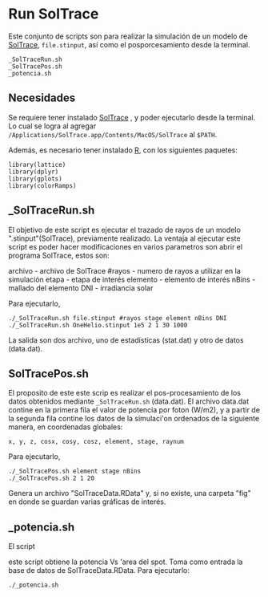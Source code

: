 Run SolTrace
============

Este conjunto de scripts son para realizar la simulación de un modelo de [SolTrace](http://www.nrel.gov/csp/soltrace/download.html ), `file.stinput`,  así como el posporcesamiento desde la terminal.

	_SolTraceRun.sh
	_SolTracePos.sh
	_potencia.sh

Necesidades
-----------

Se requiere tener instalado [SolTrace](http://www.nrel.gov/csp/soltrace/download.html ) 
, y poder ejecutarlo desde la terminal. Lo cual se logra al agregar `/Applications/SolTrace.app/Contents/MacOS/SolTrace` al `$PATH`.

Además, es necesario tener instalado [R](http://cran.r-project.org/ ), con los siguientes paquetes:

	library(lattice)
	library(dplyr)
	library(gplots)
	library(colorRamps)

_SolTraceRun.sh
---------------

El objetivo de este script es ejecutar el trazado de rayos de un
modelo ".stinput"(SolTrace), previamente realizado. La ventaja al ejecutar
este script es poder hacer modificaciones en varios parametros son abrir
el programa SolTrace, estos son:

 archivo	- archivo de SolTrace
 #rayos	    - numero de rayos a utilizar en la simulación
 etapa		- etapa de interés 
 elemento	- elemento de interés
 nBins		- mallado del elemento
 DNI		- irradiancia solar

Para ejecutarlo,

	./_SolTraceRun.sh file.stinput #rayos stage element nBins DNI
	./_SolTraceRun.sh OneHelio.stinput 1e5 2 1 30 1000

 La salida son dos archivo, uno de estadisticas (stat.dat) y otro de datos
 (data.dat). 

SolTracePos.sh
--------------

El proposito de este este scrip es realizar el pos-procesamiento de
los datos obtenidos mediante `_SolTraceRun.sh` (data.dat). El archivo
data.dat contine en la primera fila el valor de potencia por foton (W/m2), y
a partir de la segunda fila contine los datos de la simulaci'on ordenados
de la siguiente manera, en coordenadas globales:

    x, y, z, cosx, cosy, cosz, element, stage, raynum

Para ejecutarlo,

	./_SolTracePos.sh element stage nBins
	./_SolTracePos.sh 2 1 20

Genera un archivo "SolTraceData.RData" y, si no existe, una carpeta "fig" en donde se guardan varias gráficas de interés.

_potencia.sh
------------

El script 

este script obtiene la potencia Vs 'area del spot. Toma como
entrada la base de datos de SolTraceData.RData. Para ejecutarlo:

    ./_potencia.sh
